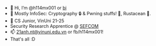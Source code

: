 - 👋 Hi, I’m @h114mx001 or [bi](https://cryptohack.org/user/bi/)
- 👀 Mostly InfoSec: Cryptography 🔒 & Pwning stuffs! 🤖, Rustacean 🦀.
- 🌱 CS Junior, VinUni 21-25
- Security Research Apprentice @ [SEFCOM](https://sefcom.asu.edu)
- 📫 21anh.nt@vinuni.edu.vn or fb/h114mx001!
- That's all :D 

<!---
h114mx001/h114mx001 is a ✨ special ✨ repository because its `README.md` (this file) appears on your GitHub profile.
You can click the Preview link to take a look at your changes.
--->
